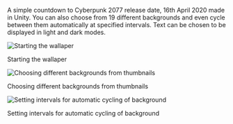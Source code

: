 A simple countdown to Cyberpunk 2077 release date, 16th April 2020 made in Unity. You can also choose from 19 different backgrounds and even cycle between them automatically at specified intervals. Text can be chosen to be displayed in light and dark modes.

![](https://github.com/retrogeek46/Countdown-Timer-for-WPE/blob/master/intro-gif.gif "Starting the wallaper")

Starting the wallaper




![](https://github.com/retrogeek46/Countdown-Timer-for-WPE/blob/master/changing-through-thumbnails.gif "Choosing different backgrounds from thumbnails")

Choosing different backgrounds from thumbnails




![](https://github.com/retrogeek46/Countdown-Timer-for-WPE/blob/master/automatic_switching.gif "Setting intervals for automatic cycling of background")

Setting intervals for automatic cycling of background

